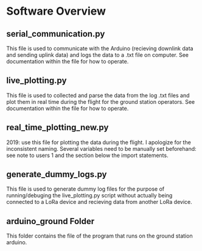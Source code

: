 # Software Overview

## serial_communication.py

This file is used to communicate with the Arduino (recieving downlink data and sending uplink data) and logs the data to a .txt file on computer. See documentation within the file for how to operate.

## live_plotting.py

This file is used to collected and parse the data from the log .txt files and plot them in real time during the flight for the ground station operators. 
See documentation within the file for how to operate.

## real_time_plotting_new.py

2019: use this file for plotting the data during the flight.
I apologize for the inconsistent naming.
Several variables need to be manually set beforehand: see note to users 1 and the section below the import statements. 

## generate_dummy_logs.py

This file is used to generate dummy log files for the purpose of running/debuging the live_plotting.py script without actually being connected to a LoRa device and recieving data from another LoRa device.

## arduino_ground Folder

This folder contains the file of the program that runs on the ground station arduino.